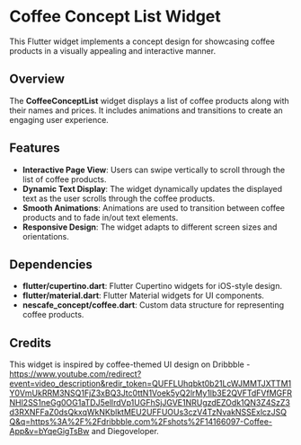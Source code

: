 
# Coffee Concept List Widget

This Flutter widget implements a concept design for showcasing coffee products in a visually appealing and interactive manner.

## Overview

The **CoffeeConceptList** widget displays a list of coffee products along with their names and prices. It includes animations and transitions to create an engaging user experience.

## Features

- **Interactive Page View**: Users can swipe vertically to scroll through the list of coffee products.
- **Dynamic Text Display**: The widget dynamically updates the displayed text as the user scrolls through the coffee products.
- **Smooth Animations**: Animations are used to transition between coffee products and to fade in/out text elements.
- **Responsive Design**: The widget adapts to different screen sizes and orientations.

## Dependencies

- **flutter/cupertino.dart**: Flutter Cupertino widgets for iOS-style design.
- **flutter/material.dart**: Flutter Material widgets for UI components.
- **nescafe_concept/coffee.dart**: Custom data structure for representing coffee products.

## Credits

This widget is inspired by coffee-themed UI design on Dribbble - https://www.youtube.com/redirect?event=video_description&redir_token=QUFFLUhqbkt0b21LcWJMMTJXTTM1Y0VmUkRRM3NSQ1FjZ3xBQ3Jtc0ttN1Voek5yQ2lrMy1lb3E2QVFTdFVfMGFRNHl2SS1neGg0OG1aTDJ5ellrdVp1UGFhSjJGVE1NRUgzdEZOdk1QN3Z4SzZ3d3RXNFFaZ0dsQkxqWkNKblktMEU2UFFUOUs3czV4TzNvakNSSExlczJSQQ&q=https%3A%2F%2Fdribbble.com%2Fshots%2F14166097-Coffee-App&v=bYqeGigTsBw
and Diegoveloper.